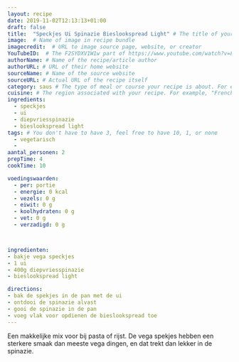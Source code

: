 ```yaml
---
layout: recipe
date: 2019-11-02T12:13:13+01:00
draft: false
title:  "Speckjes Ui Spinazie Bieslookspread Light" # The title of your awesome recipe
image:  # Name of image in recipe bundle
imagecredit:  # URL to image source page, website, or creator
YouTubeID:  # The F2SYDXV1W1w part of https://www.youtube.com/watch?v=F2SYDXV1W1w
authorName: # Name of the recipe/article author
authorURL: # URL of their home website
sourceName: # Name of the source website
sourceURL: # Actual URL of the recipe itself
category: saus # The type of meal or course your recipe is about. For example: "dinner", "entree", or "dessert".
cuisine: # The region associated with your recipe. For example, "French", Mediterranean", or "American".
ingredients:
  - speckjes
  - ui
  - diepvriesspinazie
  - bieslookspread light
tags: # You don't have to have 3, feel free to have 10, 1, or none
  - vegetarisch
  -
aantal_personen: 2
prepTime: 4
cookTime: 10

voedingswaarden:
  - per: portie
  - energie: 0 kcal
  - vezels: 0 g
  - eiwit: 0 g
  - koolhydraten: 0 g
  - vet: 0 g
  - verzadigd: 0 g



ingredienten:
- bakje vega speckjes
- 1 ui
- 400g diepvriesspinazie
- bieslookspread light

directions:
- bak de spekjes in de pan met de ui
- ontdooi de spinazie alvast
- gooi de spinazie in de pan
- voeg vlak voor opdienen de bieslookspread toe
---
```


Een makkelijke mix voor bij pasta of rijst. De vega spekjes hebben
een sterkere smaak dan meeste vega dingen, en dat trekt dan lekker in de
spinazie.
